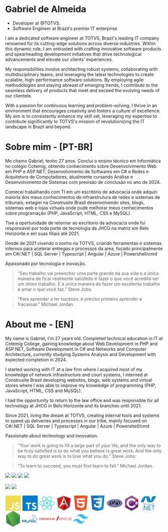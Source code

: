 # Gabriel de Almeida

+ Developer at @TOTVS.<br>
+ Software Engineer at Brazil's premier IT enterprise

<p>
I am a dedicated software engineer at TOTVS, Brazil's leading IT company renowned for its cutting-edge solutions across diverse industries. Within this dynamic role, I am entrusted with crafting innovative software products and spearheading development initiatives that drive technological advancements and elevate our clients' experiences.

My responsibilities involve architecting robust systems, collaborating with multidisciplinary teams, and leveraging the latest technologies to create scalable, high-performance software solutions. By employing agile methodologies and staying abreast of emerging trends, I contribute to the seamless delivery of products that meet and exceed the evolving needs of our clientele.

With a passion for continuous learning and problem-solving, I thrive in an environment that encourages creativity and fosters a culture of excellence. My aim is to consistently enhance my skill set, leveraging my expertise to contribute significantly to TOTVS's mission of revolutionizing the IT landscape in Brazil and beyond.
</p>

# Sobre mim - [PT-BR]
<p>
Me chamo Gabriel, tenho 27 anos.
Conclui o ensino técnico em Informática no colégio Cotemig, obtendo conhecimento sobre Desenvolvimento Web em PHP e ASP.NET, Desenvolvimento de Softwares em C# e Redes e Arquitetura de Computadores, atualmente cursando Análise e Desenvolvimento de Sistemas com previsão de conclusão no ano de 2024.

Comecei trabalhando com TI em um escritório de advocacia onde adquiri maioria dos meus conhecimentos de infraestrutura de redes e sistemas de tribunais, estagiei na Construsite Brasil desenvolvendo sites, blogs, sistemas web e lojas virtuais onde pude melhorar meus conhecimentos sobre programação (PHP, JavaScript, HTML, CSS e MySQL).

Tive a oportunidade de retornar ao escritorio de advocacia onde fui responsável por toda parte de tecnologia da JHCG na matriz em Belo Horizonte e em suas filiais até 2021.

Desde de 2021 vivendo o sonho na TOTVS, criando ferramentas e sistemas internos para acelerar entregas e processos da area, focado principalmente em C#/.NET | SQL Server | Typescript | Angular | Azure | Powershell/cmd

Apaixonado por tecnologia e inovação.
>“Seu trabalho vai preencher uma parte grande da sua vida e a única maneira de ficar realmente satisfeito é fazer o que você acredita ser um ótimo trabalho. E a única maneira de fazer um excelente trabalho é amar o que você faz.” Steve Jobs.

>“Para aprender a ter sucesso, é preciso primeiro aprender a fracassar.” Michael Jordan.
</p>


# About me - [EN]
<p>
My name is Gabriel, I'm 27 years old.
Completed technical education in IT at Cotemig College, gaining knowledge about Web Development in PHP and ASP.NET, Software Development in C# and Networks and Computer Architecture, currently studying Systems Analysis and Development with expected completion in 2024.

I started working with IT at a law firm where I acquired most of my knowledge of network infrastructure and court systems, I interned at Construsite Brasil developing websites, blogs, web systems and virtual stores where I was able to improve my knowledge of programming (PHP, JavaScript, HTML, CSS and MySQL).

I had the opportunity to return to the law office and was responsible for all technology at JHCG in Belo Horizonte and its branches until 2021.

Since 2021, living the dream at TOTVS, creating internal tools and systems to speed up deliveries and processes in our tribe, mainly focused on C#/.NET | SQL Server | Typescript | Angular | Azure | Powershell/cmd

Passionate about technology and innovation.

>“Your work is going to fill a large part of your life, and the only way to be truly satisfied is to do what you believe is great work. And the only way to do great work is to love what you do.” Steve Jobs.

>“To learn to succeed, you must first learn to fail.” Michael Jordan.
</p>

<div>
  <a href="https://www.linkedin.com/in/gabriel-de-almeida-5bb7a614a/" target="_blank"><img src="https://img.shields.io/badge/-LinkedIn-%230077B5?style=for-the-badge&logo=linkedin&logoColor=white" target="_blank"></a>
  <a href="https://www.instagram.com/gabr13l.alm/" target="_blank"><img src="https://img.shields.io/badge/-Instagram-%23E4405F?style=for-the-badge&logo=instagram&logoColor=white" target="_blank"></a>
  <a href = "mailto:gabriel.almeida.p@outlook.com"><img src="https://img.shields.io/badge/-Outlook-0078D4?style=for-the-badge&logo=microsoft-outlook&logoColor=white" target="_blank"></a>
  <a href="https://twitter.com/__Gabr13l" target="_blank"><img src="https://img.shields.io/badge/-Twitter-%230077B5?style=for-the-badge&logo=twitter&logoColor=white" target="_blank"></a> 
 
</div>

<br>
 <div>
  <img height="180em" src="https://github-readme-stats.vercel.app/api?username=Gabr13dev&show_icons=true&theme=dark&include_all_commits=true&count_private=true&text_color=10b981&title_color=10b981"/>
  <img height="180em" src="https://github-readme-stats.vercel.app/api/top-langs/?username=Gabr13dev&layout=compact&langs_count=7&theme=dark&text_color=10b981&title_color=10b981"/>
</div>
<div style="display: inline_block"><br>
  <img align="center" alt="Js" height="50" width="50" src="https://raw.githubusercontent.com/devicons/devicon/master/icons/javascript/javascript-plain.svg">
  <img align="center" alt="Ts" height="50" width="50" src="https://raw.githubusercontent.com/devicons/devicon/master/icons/typescript/typescript-plain.svg">
  <img align="center" alt="React" height="50" width="50" src="https://raw.githubusercontent.com/devicons/devicon/master/icons/react/react-original.svg">
  <img align="center" alt="Angular" height="50" width="50" src="https://raw.githubusercontent.com/devicons/devicon/master/icons/angularjs/angularjs-original.svg">
  <img align="center" alt="HTML" height="50" width="50" src="https://raw.githubusercontent.com/devicons/devicon/master/icons/html5/html5-original.svg">
  <img align="center" alt="CSS" height="50" width="50" src="https://raw.githubusercontent.com/devicons/devicon/master/icons/css3/css3-original.svg">
  <img align="center" alt="Php" height="50" width="50" src="https://raw.githubusercontent.com/devicons/devicon/master/icons/php/php-original.svg">
  <img align="center" alt="Csharp" height="50" width="50" src="https://raw.githubusercontent.com/devicons/devicon/master/icons/csharp/csharp-original.svg">
  <img align="center" alt=".NET" height="50" width="50" src="https://raw.githubusercontent.com/devicons/devicon/master/icons/dot-net/dot-net-plain-wordmark.svg">
  <img align="center" alt="nodejs" height="50" width="50" src="https://raw.githubusercontent.com/devicons/devicon/master/icons/nodejs/nodejs-original.svg">
  <img align="center" alt="Mysql" height="50" width="50" src="https://raw.githubusercontent.com/devicons/devicon/master/icons/mysql/mysql-plain-wordmark.svg">
  <img align="center" alt="Oracle" height="50" width="50" src="https://raw.githubusercontent.com/devicons/devicon/master/icons/oracle/oracle-original.svg">
  <img align="center" alt="Apache" height="50" width="50" src="https://raw.githubusercontent.com/devicons/devicon/master/icons/apache/apache-plain-wordmark.svg">
  <img align="center" alt="Tailwind" height="50" width="50" src="https://raw.githubusercontent.com/devicons/devicon/master/icons/tailwindcss/tailwindcss-plain.svg">
</div>
<br>

